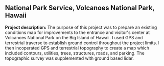 ## National Park Service, Volcanoes National Park, Hawaii

**Project description:** The purpose of this project was to prepare an existing conditions map for improvements to the entrance 
and visitor's center at Volcanoes National Park on the Big Island of Hawaii.  I used GPS and terrestrial traverse to establish 
ground control throughout the project limits.  I then incoperated GPS and terrestrial topography to create a map which included 
contours, utilities, trees, structures, roads, and parking.  The topographic survey was supplemented with ground based lidar.


